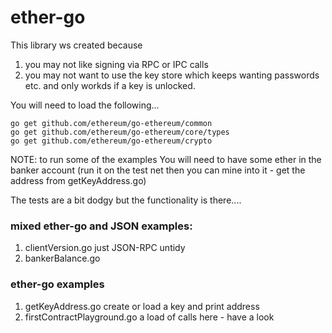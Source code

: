 # ether-go

This library ws created because

1. you may not like signing via RPC or IPC calls
2. you may not want to use the key store which keeps wanting passwords etc. and only workds if a key is unlocked.


You will need to load the following...

```
go get github.com/ethereum/go-ethereum/common
go get github.com/ethereum/go-ethereum/core/types
go get github.com/ethereum/go-ethereum/crypto
```

NOTE: to run some of the examples You will need to have some ether in the banker account 
(run it on the test net then you can mine into it - get the address from getKeyAddress.go)

The tests are a bit dodgy but the functionality is there....

### mixed ether-go and JSON examples:


1. clientVersion.go   just JSON-RPC untidy 
2. bankerBalance.go

### ether-go examples

1. getKeyAddress.go						create or load a key and print address
2. firstContractPlayground.go	a load of calls here - have a look



